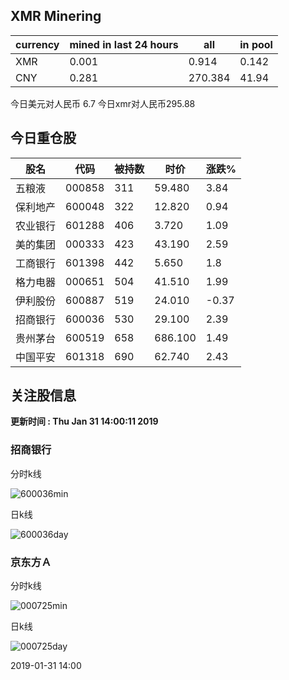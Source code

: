 ## XMR Minering

|currency|mined in last 24 hours|all|in pool|
|---|---|---|---|
|XMR|0.001|0.914|0.142|
|CNY|0.281|270.384|41.94|

今日美元对人民币 6.7	今日xmr对人民币295.88


## 今日重仓股 

|股名|代码|被持数|时价|涨跌%|
|---|---|---|---|---|
|五粮液|000858|311|59.480|3.84|
|保利地产|600048|322|12.820|0.94|
|农业银行|601288|406|3.720|1.09|
|美的集团|000333|423|43.190|2.59|
|工商银行|601398|442|5.650|1.8|
|格力电器|000651|504|41.510|1.99|
|伊利股份|600887|519|24.010|-0.37|
|招商银行|600036|530|29.100|2.39|
|贵州茅台|600519|658|686.100|1.49|
|中国平安|601318|690|62.740|2.43|

## 关注股信息
**更新时间 : Thu Jan 31 14:00:11 2019**
### 招商银行 
分时k线

![600036min](http://image.sinajs.cn/newchart/min/n/sh600036.gif)

日k线

![600036day](http://image.sinajs.cn/newchart/daily/n/sh600036.gif)

### 京东方Ａ 
分时k线

![000725min](http://image.sinajs.cn/newchart/min/n/sz000725.gif)

日k线

![000725day](http://image.sinajs.cn/newchart/daily/n/sz000725.gif)

2019-01-31 14:00